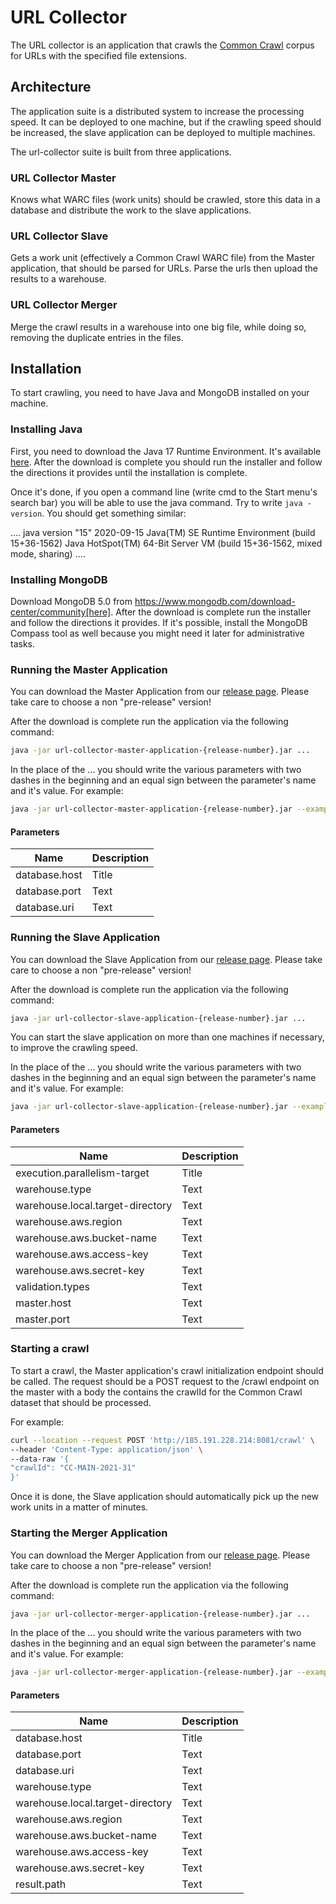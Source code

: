 # URL Collector

The URL collector is an application that crawls the [Common Crawl](https://commoncrawl.org/the-data/get-started/) corpus
for URLs with the specified file extensions.

## Architecture

The application suite is a distributed system to increase the processing speed. It can be deployed to one machine, but
if the crawling speed should be increased, the slave application can be deployed to multiple machines.

The url-collector suite is built from three applications.

### URL Collector Master

Knows what WARC files (work units) should be crawled, store this data in a database and distribute the work to the slave
applications.

### URL Collector Slave

Gets a work unit (effectively a Common Crawl WARC file) from the Master application, that should be parsed for URLs.
Parse the urls then upload the results to a warehouse.

### URL Collector Merger

Merge the crawl results in a warehouse into one big file, while doing so, removing the duplicate entries in the files.

## Installation

To start crawling, you need to have Java and MongoDB installed on your machine.

### Installing Java

First, you need to download the Java 17 Runtime Environment. It's
available [here](https://www.oracle.com/technetwork/java/javase/downloads/index.html). After the download is complete
you should run the installer and follow the directions it provides until the installation is complete.

Once it's done, if you open a command line (write cmd to the Start menu's search bar) you will be able to use the java
command. Try to write `java -version`. You should get something similar:

.... java version "15" 2020-09-15 Java(TM) SE Runtime Environment (build 15+36-1562)
Java HotSpot(TM) 64-Bit Server VM (build 15+36-1562, mixed mode, sharing)
....

### Installing MongoDB

Download MongoDB 5.0 from https://www.mongodb.com/download-center/community[here]. After the download is complete run
the installer and follow the directions it provides. If it's possible, install the MongoDB Compass tool as well because
you might need it later for administrative tasks.

### Running the Master Application

You can download the Master Application from
our [release page](https://github.com/bottomless-archive-project/url-collector/releases). Please take care to choose a
non "pre-release" version!

After the download is complete run the application via the following command:

```bash
java -jar url-collector-master-application-{release-number}.jar ...
```

In the place of the ... you should write the various parameters with two dashes in the beginning and an equal sign
between the parameter's name and it's value. For example:

```bash
java -jar url-collector-master-application-{release-number}.jar --example.parameter=value
```

#### Parameters

| Name          | Description |
| ------------- | ----------- |
| database.host | Title       |
| database.port | Text        |
| database.uri  | Text        |

### Running the Slave Application

You can download the Slave Application from
our [release page](https://github.com/bottomless-archive-project/url-collector/releases). Please take care to choose a
non "pre-release" version!

After the download is complete run the application via the following command:

```bash
java -jar url-collector-slave-application-{release-number}.jar ...
```

You can start the slave application on more than one machines if necessary, to improve the crawling speed.

In the place of the ... you should write the various parameters with two dashes in the beginning and an equal sign
between the parameter's name and it's value. For example:

```bash
java -jar url-collector-slave-application-{release-number}.jar --example.parameter=value
```

#### Parameters

| Name                             | Description |
| -------------------------------- | ----------- |
| execution.parallelism-target     | Title       |
| warehouse.type                   | Text        |
| warehouse.local.target-directory | Text        |
| warehouse.aws.region             | Text        |
| warehouse.aws.bucket-name        | Text        |
| warehouse.aws.access-key         | Text        |
| warehouse.aws.secret-key         | Text        |
| validation.types                 | Text        |
| master.host                      | Text        |
| master.port                      | Text        |

### Starting a crawl

To start a crawl, the Master application's crawl initialization endpoint should be called. The request should be a POST
request to the /crawl endpoint on the master with a body the contains the crawlId for the Common Crawl dataset that
should be processed.

For example:

```bash
curl --location --request POST 'http://185.191.228.214:8081/crawl' \
--header 'Content-Type: application/json' \
--data-raw '{
"crawlId": "CC-MAIN-2021-31"
}'
```

Once it is done, the Slave application should automatically pick up the new work units in a matter of minutes.

### Starting the Merger Application

You can download the Merger Application from
our [release page](https://github.com/bottomless-archive-project/url-collector/releases). Please take care to choose a
non "pre-release" version!

After the download is complete run the application via the following command:

```bash
java -jar url-collector-merger-application-{release-number}.jar ...
```

In the place of the ... you should write the various parameters with two dashes in the beginning and an equal sign
between the parameter's name and it's value. For example:

```bash
java -jar url-collector-merger-application-{release-number}.jar --example.parameter=value
```

#### Parameters

| Name                             | Description |
| -------------------------------- | ----------- |
| database.host                    | Title       |
| database.port                    | Text        |
| database.uri                     | Text        |
| warehouse.type                   | Text        |
| warehouse.local.target-directory | Text        |
| warehouse.aws.region             | Text        |
| warehouse.aws.bucket-name        | Text        |
| warehouse.aws.access-key         | Text        |
| warehouse.aws.secret-key         | Text        |
| result.path                      | Text        |

